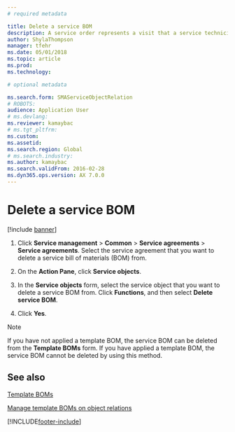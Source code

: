 ```yaml
---
# required metadata

title: Delete a service BOM 
description: A service order represents a visit that a service technician makes to a customer site on a specific date.
author: ShylaThompson
manager: tfehr
ms.date: 05/01/2018
ms.topic: article
ms.prod: 
ms.technology: 

# optional metadata

ms.search.form: SMAServiceObjectRelation
# ROBOTS: 
audience: Application User
# ms.devlang: 
ms.reviewer: kamaybac
# ms.tgt_pltfrm: 
ms.custom: 
ms.assetid: 
ms.search.region: Global
# ms.search.industry: 
ms.author: kamaybac
ms.search.validFrom: 2016-02-28
ms.dyn365.ops.version: AX 7.0.0
---
```



# Delete a service BOM 

[!include [banner](../includes/banner.md)]


1.  Click **Service management** \> **Common** \> **Service agreements** \> **Service agreements**. Select the service agreement that you want to delete a service bill of materials (BOM) from.

2.  On the **Action Pane**, click **Service objects**.

3.  In the **Service objects** form, select the service object that you want to delete a service BOM from. Click **Functions**, and then select **Delete service BOM**.

4.  Click **Yes**.


> [!NOTE]
> <P>If you have not applied a template BOM, the service BOM can be deleted from the <STRONG>Template BOMs</STRONG> form. If you have applied a template BOM, the service BOM cannot be deleted by using this method.</P>



## See also

[Template BOMs](template-boms.md)

[Manage template BOMs on object relations](manage-template-boms-on-object-relations.md)

  




[!INCLUDE[footer-include](../../includes/footer-banner.md)]